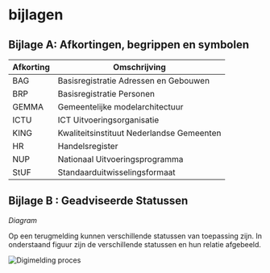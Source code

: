 # bijlagen

## Bijlage A: Afkortingen, begrippen en symbolen

| **Afkorting** | **Omschrijving**                           |
|---------------|------------------------------------------- |
|  BAG          |  Basisregistratie Adressen en Gebouwen     |
|  BRP          |  Basisregistratie Personen                 |
|  GEMMA        |  Gemeentelijke modelarchitectuur           |
|  ICTU         |  ICT Uitvoeringsorganisatie                |
|  KING         |  Kwaliteitsinstituut Nederlandse Gemeenten |
|  HR           |  Handelsregister                           |
|  NUP          |  Nationaal Uitvoeringsprogramma            |
|  StUF         |  Standaarduitwisselingsformaat             |

## Bijlage B : Geadviseerde Statussen

*Diagram*

Op een terugmelding kunnen verschillende statussen van toepassing zijn.
In onderstaand figuur zijn de verschillende statussen en hun relatie
afgebeeld.

![Digimelding proces](images/digimelding.svg "Digimelding proces")
